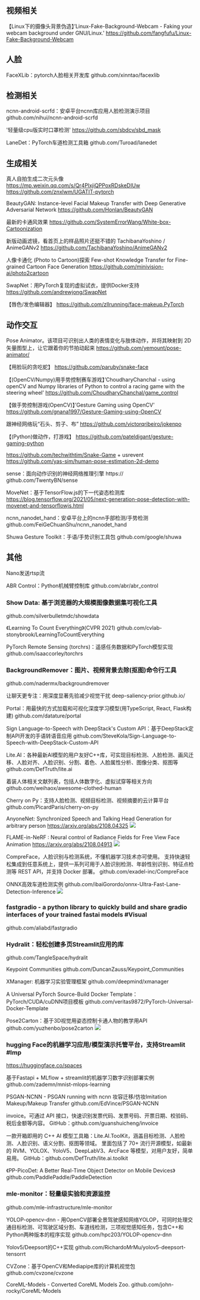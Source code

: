 ## 视频相关

【Linux下的摄像头背景伪造】’Linux-Fake-Background-Webcam - Faking your webcam background under GNU/Linux.'
https://github.com/fangfufu/Linux-Fake-Background-Webcam

## 人脸

FaceXLib：pytorch人脸相关开发库
github.com/xinntao/facexlib

## 检测相关

ncnn-android-scrfd：安卓平台ncnn库应用人脸检测演示项目
github.com/nihui/ncnn-android-scrfd

'轻量级cpu版实时口罩检测' 
https://github.com/sbdcv/sbd_mask

LaneDet：PyTorch车道检测工具箱
github.com/Turoad/lanedet


## 生成相关

真人自拍生成二次元头像
https://mp.weixin.qq.com/s/Qr4PlxjiQPPoxRDskeDIUw https://github.com/znxlwm/UGATIT-pytorch

BeautyGAN: Instance-level Facial Makeup Transfer with Deep Generative Adversarial Network
https://github.com/Honlan/BeautyGAN

最新的卡通风效果
https://github.com/SystemErrorWang/White-box-Cartoonization

新版动画滤镜，看首页上的样品照片还挺不错的 TachibanaYoshino / AnimeGANv2
https://github.com/TachibanaYoshino/AnimeGANv2

人像卡通化 (Photo to Cartoon)探索 Few-shot Knowledge Transfer for Fine-grained Cartoon Face Generation
https://github.com/minivision-ai/photo2cartoon

SwapNet：用PyTorch复现的虚拟试衣，提供Docker支持
https://github.com/andrewjong/SwapNet

【唇色/发色编辑器】
https://github.com/zllrunning/face-makeup.PyTorch

## 动作交互

Pose Animator。该项目可识别出人类的表情变化与肢体动作，并将其映射到 2D 矢量图型上，让它跟着你的节拍动起来
https://github.com/yemount/pose-animator/

【用脸玩的贪吃蛇】
https://github.com/paruby/snake-face

【(OpenCV/Numpy)用手势控制赛车游戏】’ChoudharyChanchal - using openCV and Numpy libraries of Python to control a racing game with the steering wheel'
https://github.com/ChoudharyChanchal/game_control

【做手势控制游戏(OpenCV)】’Gesture Gaming using OpenCV' 
https://github.com/gnana1997/Gesture-Gaming-using-OpenCV

跟神经网络玩“石头、剪子、布”
https://github.com/victorqribeiro/jokenpo

【(Python)做动作，打游戏】
https://github.com/pateldigant/gesture-gaming-python


https://github.com/techwithtim/Snake-Game + usrevent
https://github.com/yas-sim/human-pose-estimation-2d-demo

sense：面向动作识别的神经网络推理引擎
https:// github.com/TwentyBN/sense

MoveNet：基于TensorFlow.js的下一代姿态检测库
https://blog.tensorflow.org/2021/05/next-generation-pose-detection-with-movenet-and-tensorflowjs.html

ncnn_nanodet_hand：安卓平台上的ncnn手部检测/手势检测
github.com/FeiGeChuanShu/ncnn_nanodet_hand

Shuwa Gesture Toolkit：手语/手势识别工具包
github.com/google/shuwa

## 其他

Nano发送rtsp流

ABR Control：Python机械臂控制库
github.com/abr/abr_control

### Show Data: 基于浏览器的大规模图像数据集可视化工具
github.com/silverbulletmdc/showdata 

《Learning To Count Everything》(CVPR 2021) 
github.com/cvlab-stonybrook/LearningToCountEverything

PyTorch Remote Sensing (torchrs)：遥感任务数据和PyTorch模型实现
github.com/isaaccorley/torchrs

### BackgroundRemover：图片、视频背景去除(抠图)命令行工具
github.com/nadermx/backgroundremover 

让聊天更专注：用深度显著先验减少视觉干扰
deep-saliency-prior.github.io/

Portal：用最快的方式加载和可视化深度学习模型(用TypeScript, React, Flask构建)
github.com/datature/portal

Sign Language-to-Speech with DeepStack's Custom API：基于DeepStack定制API开发的手语转语音应用
github.com/SteveKola/Sign-Language-to-Speech-with-DeepStack-Custom-API

Lite.AI：各种最新AI模型的用户友好C++库，可实现目标检测、人脸检测、画风迁移、人脸对齐、人脸识别、分割、着色、人脸属性分析、图像分类、抠图等
github.com/DefTruth/lite.ai

着装人体相关文献列表，包括人体数字化、虚拟试穿等相关方向
github.com/weihaox/awesome-clothed-human

Cherry on Py：支持人脸检测、视频目标检测、视频摘要的云计算平台
github.com/PicardParis/cherry-on-py

AnyoneNet: Synchronized Speech and Talking Head Generation for arbitrary person
https://arxiv.org/abs/2108.04325
![](https://wx3.sinaimg.cn/mw690/5396ee05ly1gtdkkjllf1j20nv099q4z.jpg)

FLAME-in-NeRF : Neural control of Radiance Fields for Free View Face Animation
https://arxiv.org/abs/2108.04913
![](https://wx4.sinaimg.cn/mw690/5396ee05ly1gteqg3aq7bj20vg0omjyw.jpg)

CompreFace，人脸识别与检测系统，不懂机器学习技术亦可使用。
支持快速轻松集成到任意系统上，提供一系列可用于人脸识别检测、年龄性别识别、特征点检测等 REST API，并支持 Docker 部署。
github.com/exadel-inc/CompreFace ​​​​

ONNX高效车道检测实例
github.com/ibaiGorordo/onnx-Ultra-Fast-Lane-Detection-Inference
![](https://wx2.sinaimg.cn/mw690/5396ee05ly1gtyqyoqfk2j20zk0k0kc1.jpg)

### fastgradio - a python library to quickly build and share gradio interfaces of your trained fastai models #Visual
github.com/aliabd/fastgradio

### Hydralit：轻松创建多页Streamlit应用的库
github.com/TangleSpace/hydralit

Keypoint Communities
github.com/DuncanZauss/Keypoint_Communities

XManager: 机器学习实验管理框架
github.com/deepmind/xmanager

A Universal PyTorch Source-Build Docker Template：PyTorch/CUDA/cuDNN项目模板
github.com/veritas9872/PyTorch-Universal-Docker-Template

Pose2Carton：基于3D视觉用姿态控制卡通人物的教学用API
github.com/yuzhenbo/pose2carton
![](https://wx1.sinaimg.cn/mw690/001wUkn3ly1gvdm7xlq6mj615r0m846302.jpg)

### hugging Face的机器学习应用/模型演示托管平台，支持Streamlit #Imp
https://huggingface.co/spaces

基于Fastapi + MLflow + streamlit的机器学习数字识别部署实例
github.com/zademn/mnist-mlops-learning

PSGAN-NCNN - PSGAN running with ncnn 妆容迁移/仿妆Imitation Makeup/Makeup Transfer
github.com/EdVince/PSGAN-NCNN

invoice。可通过 API 接口，快速识别发票代码、发票号码、开票日期、校验码、税后金额等内容。
GitHub：github.com/guanshuicheng/invoice ​​​​

一款开箱即用的 C++ AI 模型工具箱：Lite.AI.ToolKit，涵盖目标检测、人脸检测、人脸识别、语义分割、抠图等领域。
里面包括了 70+ 流行开源模型，如最新的 RVM、YOLOX、YoloV5、DeepLabV3、ArcFace 等模型，对用户友好，简单易用。
GitHub：github.com/DefTruth/lite.ai.toolkit ​​​​

《PP-PicoDet: A Better Real-Time Object Detector on Mobile Devices》
github.com/PaddlePaddle/PaddleDetection

### mle-monitor：轻量级实验和资源监控
github.com/mle-infrastructure/mle-monitor

YOLOP-opencv-dnn - 用OpenCV部署全景驾驶感知网络YOLOP，可同时处理交通目标检测、可驾驶区域分割、车道线检测，三项视觉感知任务，包含C++和Python两种版本的程序实现
github.com/hpc203/YOLOP-opencv-dnn

Yolov5/Deepsort的C++实现
github.com/RichardoMrMu/yolov5-deepsort-tensorrt

CVZone：基于OpenCV和Mediapipe库的计算机视觉包
github.com/cvzone/cvzone 

CoreML-Models - Converted CoreML Models Zoo.
github.com/john-rocky/CoreML-Models